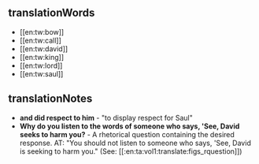 ## translationWords

* [[en:tw:bow]]
* [[en:tw:call]]
* [[en:tw:david]]
* [[en:tw:king]]
* [[en:tw:lord]]
* [[en:tw:saul]]

## translationNotes

* **and did respect to him** - "to display respect for Saul"
* **Why do you listen to the words of someone who says, 'See, David seeks to harm you?** - A rhetorical question containing the desired response.  AT: "You should not listen to someone who says, 'See, David is seeking to harm you." (See: [[:en:ta:vol1:translate:figs_rquestion]])
